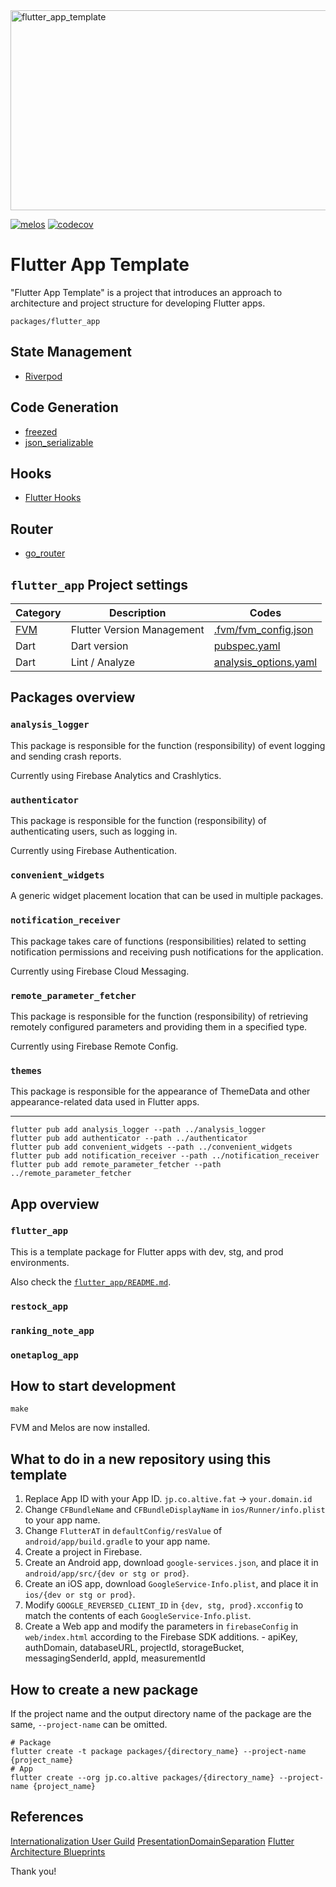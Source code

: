 <img src="https://socialify.git.ci/altive/flutter_app_template/image?description=1&font=Inter&issues=1&owner=1&pattern=Floating%20Cogs&pulls=1&stargazers=1&theme=Dark" alt="flutter_app_template" width="640" height="320" />

[![melos](https://img.shields.io/badge/maintained%20with-melos-f700ff.svg?style=flat-square)](https://github.com/invertase/melos)
[![codecov](https://codecov.io/gh/altive/flutter_app_template/branch/main/graph/badge.svg?token=NUHMSLBULE)](https://codecov.io/gh/altive/flutter_app_template)

# Flutter App Template

"Flutter App Template" is a project that introduces an approach to architecture and project structure for developing Flutter apps.

`packages/flutter_app`

## State Management
- [Riverpod](https://riverpod.dev/)

## Code Generation
- [freezed](https://pub.dev/packages/freezed)
- [json_serializable](https://pub.dev/packages/json_serializable)

## Hooks
- [Flutter Hooks](https://pub.dev/packages/flutter_hooks)

## Router
- [go_router](https://pub.dev/packages/go_router)

## `flutter_app` Project settings
|Category|Description|Codes|
|---|---|---|
| [FVM](https://github.com/leoafarias/fvm) | Flutter Version Management | [.fvm/fvm_config.json](/.fvm/fvm_config.json) |
| Dart | Dart version | [pubspec.yaml](/packages/flutter_app/pubspec.yaml) |
| Dart | Lint / Analyze | [analysis_options.yaml](/packages/flutter_app/analysis_options.yaml) |

## Packages overview

### `analysis_logger`

This package is responsible for the function (responsibility) of event logging and sending crash reports.

Currently using Firebase Analytics and Crashlytics.

### `authenticator`

This package is responsible for the function (responsibility) of authenticating users, such as logging in.

Currently using Firebase Authentication.

### `convenient_widgets`

A generic widget placement location that can be used in multiple packages.

### `notification_receiver`

This package takes care of functions (responsibilities) related to setting notification permissions and receiving push notifications for the application.

Currently using Firebase Cloud Messaging.

### `remote_parameter_fetcher`

This package is responsible for the function (responsibility) of retrieving remotely configured parameters and providing them in a specified type.

Currently using Firebase Remote Config.

### `themes`

This package is responsible for the appearance of ThemeData and other appearance-related data used in Flutter apps.

---

```shell
flutter pub add analysis_logger --path ../analysis_logger
flutter pub add authenticator --path ../authenticator
flutter pub add convenient_widgets --path ../convenient_widgets
flutter pub add notification_receiver --path ../notification_receiver
flutter pub add remote_parameter_fetcher --path ../remote_parameter_fetcher
```

## App overview

### `flutter_app`

This is a template package for Flutter apps with dev, stg, and prod environments.

Also check the [`flutter_app/README.md`](/packages/flutter_app/README.md).

### `restock_app`

### `ranking_note_app`

### `onetaplog_app`

## How to start development

```shell
make
```

FVM and Melos are now installed.

## What to do in a new repository using this template
1. Replace App ID with your App ID.
  `jp.co.altive.fat` -> `your.domain.id`
1. Change `CFBundleName` and `CFBundleDisplayName` in `ios/Runner/info.plist` to your app name.
1. Change `FlutterAT` in `defaultConfig/resValue` of `android/app/build.gradle` to your app name.
1. Create a project in Firebase.
  1. Create an Android app, download `google-services.json`, and place it in `android/app/src/{dev or stg or prod}`.
  1. Create an iOS app, download `GoogleService-Info.plist`, and place it in `ios/{dev or stg or prod}`.
  1. Modify `GOOGLE_REVERSED_CLIENT_ID` in `{dev, stg, prod}.xcconfig` to match the contents of each `GoogleService-Info.plist`.
  1. Create a Web app and modify the parameters in `firebaseConfig` in `web/index.html` according to the Firebase SDK additions.
    - apiKey, authDomain, databaseURL, projectId, storageBucket, messagingSenderId, appId, measurementId
    
## How to create a new package

If the project name and the output directory name of the package are the same,
`--project-name` can be omitted.

```shell
# Package
flutter create -t package packages/{directory_name} --project-name {project_name}
# App
flutter create --org jp.co.altive packages/{directory_name} --project-name {project_name}
```

## References
[Internationalization User Guild](https://docs.google.com/document/d/10e0saTfAv32OZLRmONy866vnaw0I2jwL8zukykpgWBc/)
[PresentationDomainSeparation](https://martinfowler.com/bliki/PresentationDomainSeparation.html)
[Flutter Architecture Blueprints](https://github.com/wasabeef/flutter-architecture-blueprints)

Thank you!
